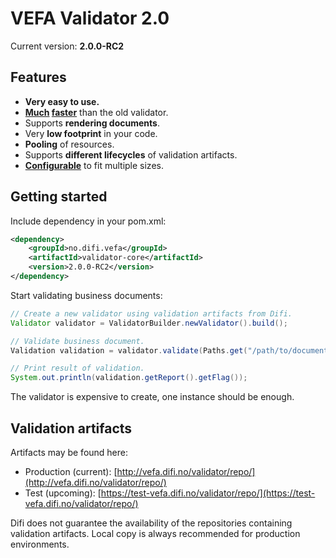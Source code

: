 # VEFA Validator 2.0

Current version: **2.0.0-RC2**


## Features

* **Very easy to use.**
* **[Much](https://github.com/difi/vefa-validator/blob/master/doc/test_performance_001.md) [faster](https://github.com/difi/vefa-validator/blob/master/doc/test_performance_002.md)** than the old validator.
* Supports **rendering documents**.
* Very **low footprint** in your code.
* **Pooling** of resources.
* Supports **different lifecycles** of validation artifacts.
* **[Configurable](https://github.com/difi/vefa-validator/blob/master/doc/configurations.md)** to fit multiple sizes.


## Getting started

Include dependency in your pom.xml:

```xml
<dependency>
	<groupId>no.difi.vefa</groupId>
	<artifactId>validator-core</artifactId>
	<version>2.0.0-RC2</version>
</dependency>
```

Start validating business documents:

```java
// Create a new validator using validation artifacts from Difi.
Validator validator = ValidatorBuilder.newValidator().build();

// Validate business document.
Validation validation = validator.validate(Paths.get("/path/to/document.xml"));

// Print result of validation.
System.out.println(validation.getReport().getFlag());
```

The validator is expensive to create, one instance should be enough.


## Validation artifacts

Artifacts may be found here:

* Production (current): [http://vefa.difi.no/validator/repo/](http://vefa.difi.no/validator/repo/)
* Test (upcoming): [https://test-vefa.difi.no/validator/repo/](https://test-vefa.difi.no/validator/repo/)

Difi does not guarantee the availability of the repositories containing validation artifacts. Local copy is always recommended for production environments.
